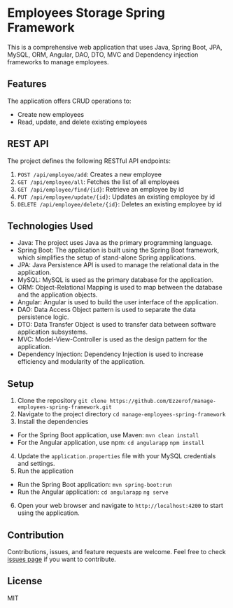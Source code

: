 # Employees Storage Spring Framework

This is a comprehensive web application that uses Java, Spring Boot, JPA, MySQL, ORM, Angular, DAO, DTO, MVC and Dependency injection frameworks to manage employees.

## Features

The application offers CRUD operations to:
- Create new employees
- Read, update, and delete existing employees

## REST API

The project defines the following RESTful API endpoints:

1. `POST /api/employee/add`: Creates a new employee
2. `GET /api/employee/all`: Fetches the list of all employees
3. `GET /api/employee/find/{id}`: Retrieve an employee by id
4. `PUT /api/employee/update/{id}`: Updates an existing employee by id
5. `DELETE /api/employee/delete/{id}`: Deletes an existing employee by id

## Technologies Used

- Java: The project uses Java as the primary programming language.
- Spring Boot: The application is built using the Spring Boot framework, which simplifies the setup of stand-alone Spring applications.
- JPA: Java Persistence API is used to manage the relational data in the application.
- MySQL: MySQL is used as the primary database for the application.
- ORM: Object-Relational Mapping is used to map between the database and the application objects.
- Angular: Angular is used to build the user interface of the application.
- DAO: Data Access Object pattern is used to separate the data persistence logic.
- DTO: Data Transfer Object is used to transfer data between software application subsystems.
- MVC: Model-View-Controller is used as the design pattern for the application.
- Dependency Injection: Dependency Injection is used to increase efficiency and modularity of the application.

## Setup

1. Clone the repository
  ```git clone https://github.com/Ezzerof/manage-employees-spring-framework.git```
2. Navigate to the project directory
  ```cd manage-employees-spring-framework```
3. Install the dependencies
- For the Spring Boot application, use Maven:
  ``` mvn clean install ```
- For the Angular application, use npm:
  ``` cd angularapp ```
  ``` npm install ```
4. Update the `application.properties` file with your MySQL credentials and settings.
5. Run the application
- Run the Spring Boot application:
  ``` mvn spring-boot:run ```
- Run the Angular application:
  ``` cd angularapp ```
  ``` ng serve ```
6. Open your web browser and navigate to `http://localhost:4200` to start using the application.

## Contribution

Contributions, issues, and feature requests are welcome. Feel free to check [issues page](https://github.com/yourusername/manage-employees-spring-framework/issues) if you want to contribute.

## License

MIT
